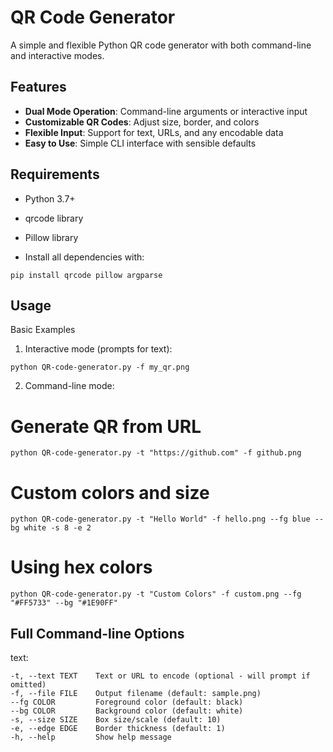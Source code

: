 # QR Code Generator

A simple and flexible Python QR code generator with both command-line and interactive modes.

##  Features

- **Dual Mode Operation**: Command-line arguments or interactive input
- **Customizable QR Codes**: Adjust size, border, and colors
- **Flexible Input**: Support for text, URLs, and any encodable data
- **Easy to Use**: Simple CLI interface with sensible defaults


## Requirements

- Python 3.7+

- qrcode library

- Pillow library

- Install all dependencies with:

```
pip install qrcode pillow argparse
```
## Usage
Basic Examples
1. Interactive mode (prompts for text):

```
python QR-code-generator.py -f my_qr.png
```
2. Command-line mode:

# Generate QR from URL
`python QR-code-generator.py -t "https://github.com" -f github.png`

# Custom colors and size
`python QR-code-generator.py -t "Hello World" -f hello.png --fg blue --bg white -s 8 -e 2`

# Using hex colors
`python QR-code-generator.py -t "Custom Colors" -f custom.png --fg "#FF5733" --bg "#1E90FF"`

## Full Command-line Options
text:
```
-t, --text TEXT    Text or URL to encode (optional - will prompt if omitted)
-f, --file FILE    Output filename (default: sample.png)
--fg COLOR         Foreground color (default: black)
--bg COLOR         Background color (default: white)
-s, --size SIZE    Box size/scale (default: 10)
-e, --edge EDGE    Border thickness (default: 1)
-h, --help         Show help message
```
